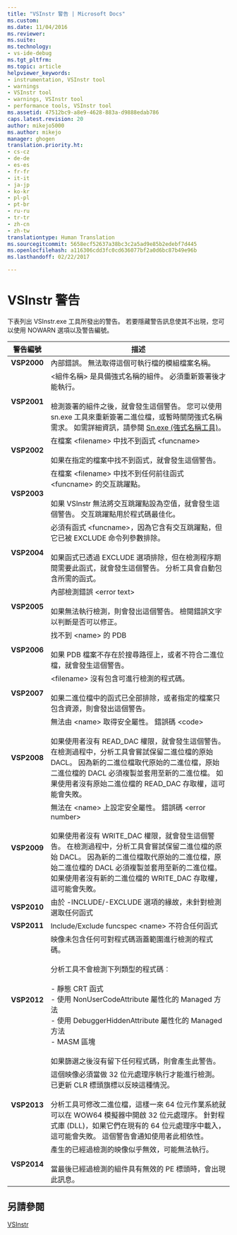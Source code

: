 ```yaml
---
title: "VSInstr 警告 | Microsoft Docs"
ms.custom: 
ms.date: 11/04/2016
ms.reviewer: 
ms.suite: 
ms.technology:
- vs-ide-debug
ms.tgt_pltfrm: 
ms.topic: article
helpviewer_keywords:
- instrumentation, VSInstr tool
- warnings
- VSInstr tool
- warnings, VSInstr tool
- performance tools, VSInstr tool
ms.assetid: 47512bc9-a8e9-4628-883a-d9888edab786
caps.latest.revision: 20
author: mikejo5000
ms.author: mikejo
manager: ghogen
translation.priority.ht:
- cs-cz
- de-de
- es-es
- fr-fr
- it-it
- ja-jp
- ko-kr
- pl-pl
- pt-br
- ru-ru
- tr-tr
- zh-cn
- zh-tw
translationtype: Human Translation
ms.sourcegitcommit: 5658ecf52637a38bc3c2a5ad9e85b2edebf7d445
ms.openlocfilehash: a116306cdd3fc0cd636077bf2a0d6bc87b49e96b
ms.lasthandoff: 02/22/2017

---
```

# <a name="vsinstr-warnings"></a>VSInstr 警告
下表列出 VSInstr.exe 工具所發出的警告。 若要隱藏警告訊息使其不出現，您可以使用 NOWARN 選項以及警告編號。  
  
|警告編號|描述|  
|--------------------|-----------------|  
|**VSP2000**|內部錯誤。 無法取得這個可執行檔的模組檔案名稱。|  
|**VSP2001**|\<組件名稱> 是具備強式名稱的組件。 必須重新簽署後才能執行。<br /><br /> 檢測簽署的組件之後，就會發生這個警告。 您可以使用 sn.exe 工具來重新簽署二進位檔，或暫時關閉強式名稱需求。 如需詳細資訊，請參閱 [Sn.exe (強式名稱工具)](http://msdn.microsoft.com/Library/c1d2b532-1b8e-4c7a-8ac5-53b801135ec6)。|  
|**VSP2002**|在檔案 \<filename> 中找不到函式 \<funcname><br /><br /> 如果在指定的檔案中找不到函式，就會發生這個警告。|  
|**VSP2003**|在檔案 \<filename> 中找不到任何前往函式 \<funcname> 的交互跳躍點。<br /><br /> 如果 VSInstr 無法將交互跳躍點設為空值，就會發生這個警告。 交互跳躍點用於程式碼最佳化。|  
|**VSP2004**|必須有函式 \<funcname>，因為它含有交互跳躍點，但它已被 EXCLUDE 命令列參數排除。<br /><br /> 如果函式已透過 EXCLUDE 選項排除，但在檢測程序期間需要此函式，就會發生這個警告。 分析工具會自動包含所需的函式。|  
|**VSP2005**|內部檢測錯誤 \<error text><br /><br /> 如果無法執行檢測，則會發出這個警告。 檢閱錯誤文字以判斷是否可以修正。|  
|**VSP2006**|找不到 \<name> 的 PDB<br /><br /> 如果 PDB 檔案不存在於搜尋路徑上，或者不符合二進位檔，就會發生這個警告。|  
|**VSP2007**|\<filename> 沒有包含可進行檢測的程式碼。<br /><br /> 如果二進位檔中的函式已全部排除，或者指定的檔案只包含資源，則會發出這個警告。|  
|**VSP2008**|無法由 \<name> 取得安全屬性。 錯誤碼 \<code><br /><br /> 如果使用者沒有 READ_DAC 權限，就會發生這個警告。 在檢測過程中，分析工具會嘗試保留二進位檔的原始 DACL。 因為新的二進位檔取代原始的二進位檔，原始二進位檔的 DACL 必須複製並套用至新的二進位檔。 如果使用者沒有原始二進位檔的 READ_DAC 存取權，這可能會失敗。|  
|**VSP2009**|無法在 \<name> 上設定安全屬性。 錯誤碼 \<error number><br /><br /> 如果使用者沒有 WRITE_DAC 權限，就會發生這個警告。 在檢測過程中，分析工具會嘗試保留二進位檔的原始 DACL。 因為新的二進位檔取代原始的二進位檔，原始二進位檔的 DACL 必須複製並套用至新的二進位檔。 如果使用者沒有新的二進位檔的 WRITE_DAC 存取權，這可能會失敗。|  
|**VSP2010**|由於 -INCLUDE/-EXCLUDE 選項的緣故，未針對檢測選取任何函式|  
|**VSP2011**|Include/Exclude funcspec \<name> 不符合任何函式|  
|**VSP2012**|映像未包含任何可對程式碼涵蓋範圍進行檢測的程式碼。<br /><br /> 分析工具不會檢測下列類型的程式碼︰<br /><br /> -   靜態 CRT 函式<br />-   使用 NonUserCodeAttribute 屬性化的 Managed 方法<br />-   使用 DebuggerHiddenAttribute 屬性化的 Managed 方法<br />-   MASM 區塊<br /><br /> 如果篩選之後沒有留下任何程式碼，則會產生此警告。|  
|**VSP2013**|這個映像必須當做 32 位元處理序執行才能進行檢測。 已更新 CLR 標頭旗標以反映這種情況。<br /><br /> 分析工具可修改二進位檔，這樣一來 64 位元作業系統就可以在 WOW64 模擬器中開啟 32 位元處理序。 針對程式庫 (DLL)，如果它們在現有的 64 位元處理序中載入，這可能會失敗。 這個警告會通知使用者此相依性。|  
|**VSP2014**|產生的已經過檢測的映像似乎無效，可能無法執行。<br /><br /> 當最後已經過檢測的組件具有無效的 PE 標頭時，會出現此訊息。|  
  
## <a name="see-also"></a>另請參閱  
 [VSInstr](../profiling/vsinstr.md)
